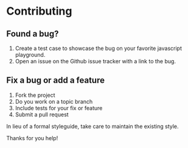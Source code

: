 # Contributing

## Found a bug?

1. Create a test case to showcase the bug on your favorite javascript playground.
2. Open an issue on the Github issue tracker with a link to the bug.

## Fix a bug or add a feature

1. Fork the project
2. Do you work on a topic branch
3. Include tests for your fix or feature
4. Submit a pull request

In lieu of a formal styleguide, take care to maintain the existing style.

Thanks for you help!
